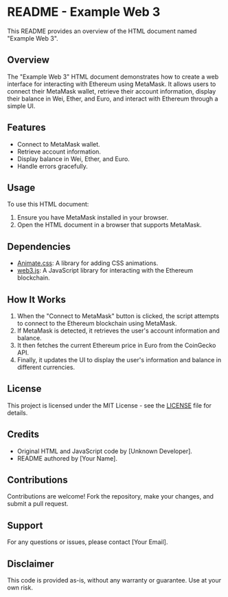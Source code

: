 # README - Example Web 3

This README provides an overview of the HTML document named "Example Web 3".

## Overview

The "Example Web 3" HTML document demonstrates how to create a web interface for interacting with Ethereum using MetaMask. It allows users to connect their MetaMask wallet, retrieve their account information, display their balance in Wei, Ether, and Euro, and interact with Ethereum through a simple UI.

## Features

- Connect to MetaMask wallet.
- Retrieve account information.
- Display balance in Wei, Ether, and Euro.
- Handle errors gracefully.

## Usage

To use this HTML document:

1. Ensure you have MetaMask installed in your browser.
2. Open the HTML document in a browser that supports MetaMask.

## Dependencies

- [Animate.css](https://cdnjs.cloudflare.com/ajax/libs/animate.css/4.1.1/animate.min.css): A library for adding CSS animations.
- [web3.js](https://github.com/ethereum/web3.js/): A JavaScript library for interacting with the Ethereum blockchain.

## How It Works

1. When the "Connect to MetaMask" button is clicked, the script attempts to connect to the Ethereum blockchain using MetaMask.
2. If MetaMask is detected, it retrieves the user's account information and balance.
3. It then fetches the current Ethereum price in Euro from the CoinGecko API.
4. Finally, it updates the UI to display the user's information and balance in different currencies.

## License

This project is licensed under the MIT License - see the [LICENSE](LICENSE) file for details.

## Credits

- Original HTML and JavaScript code by [Unknown Developer].
- README authored by [Your Name].

## Contributions

Contributions are welcome! Fork the repository, make your changes, and submit a pull request.

## Support

For any questions or issues, please contact [Your Email].

## Disclaimer

This code is provided as-is, without any warranty or guarantee. Use at your own risk.
